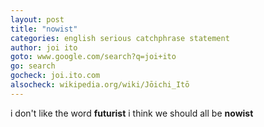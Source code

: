 ```yaml
---
layout: post
title: "nowist"
categories: english serious catchphrase statement
author: joi ito
goto: www.google.com/search?q=joi+ito
go: search
gocheck: joi.ito.com
alsocheck: wikipedia.org/wiki/Jōichi_Itō
---
```

i don't like the word **futurist** i think we should all be **nowist**
